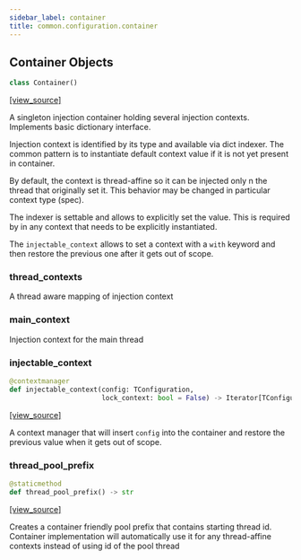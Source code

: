 ```yaml
---
sidebar_label: container
title: common.configuration.container
---
```


## Container Objects

```python
class Container()
```

[[view_source]](https://github.com/dlt-hub/dlt/blob/e9c9ecfa8a644fdb516dd74aabca3bf75bafb154/dlt/common/configuration/container.py#L16)

A singleton injection container holding several injection contexts. Implements basic dictionary interface.

Injection context is identified by its type and available via dict indexer. The common pattern is to instantiate default context value
if it is not yet present in container.

By default, the context is thread-affine so it can be injected only n the thread that originally set it. This behavior may be changed
in particular context type (spec).

The indexer is settable and allows to explicitly set the value. This is required by in any context that needs to be explicitly instantiated.

The `injectable_context` allows to set a context with a `with` keyword and then restore the previous one after it gets out of scope.

### thread\_contexts

A thread aware mapping of injection context

### main\_context

Injection context for the main thread

### injectable\_context

```python
@contextmanager
def injectable_context(config: TConfiguration,
                       lock_context: bool = False) -> Iterator[TConfiguration]
```

[[view_source]](https://github.com/dlt-hub/dlt/blob/e9c9ecfa8a644fdb516dd74aabca3bf75bafb154/dlt/common/configuration/container.py#L135)

A context manager that will insert `config` into the container and restore the previous value when it gets out of scope.

### thread\_pool\_prefix

```python
@staticmethod
def thread_pool_prefix() -> str
```

[[view_source]](https://github.com/dlt-hub/dlt/blob/e9c9ecfa8a644fdb516dd74aabca3bf75bafb154/dlt/common/configuration/container.py#L175)

Creates a container friendly pool prefix that contains starting thread id. Container implementation will automatically use it
for any thread-affine contexts instead of using id of the pool thread

